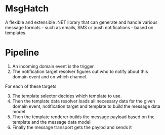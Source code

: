 # MsgHatch
A flexible and extensible .NET library that can generate and handle various message formats - such as emails, SMS or push notifications - based on templates.

# Pipeline
1. An incoming domain event is the trigger.
2. The notification target resolver figures out who to notify about this domain event and on which channel.

For each of these targets

3. The template selector decides which template to use.
4. Then the template data resolver loads all necessary data for the given domain event, notification target and template to build the message data model
5. Then the template renderer builds the message payload based on the template and the message data model
6. Finally the message transport gets the paylod and sends it
